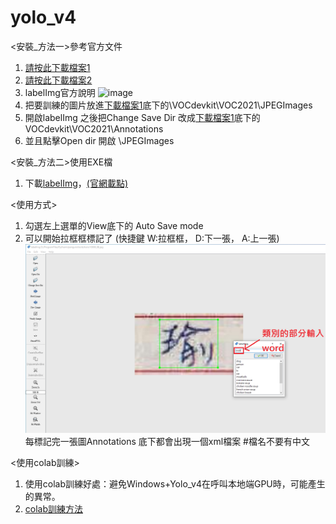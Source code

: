 # yolo_v4

<安裝_方法一>參考官方文件
1. [請按此下載檔案1](https://github.com/midnightla0710/Yolo_v4/blob/main/train.rar)
2. [請按此下載檔案2](https://github.com/tzutalin/labelImg)
3. labelImg官方說明
    ![image](https://github.com/midnightla0710/Yolo_v4/blob/main/Win%E6%88%96Win%2BAnaconda.png)
5. 把要訓練的圖片放進[下載檔案1](https://github.com/midnightla0710/Yolo_v4/blob/main/train.rar)底下的\VOCdevkit\VOC2021\JPEGImages
6. 開啟labelImg 之後把Change Save Dir 改成[下載檔案1](https://github.com/a13140120a/yolo_v4/blob/main/train.rar)底下的VOCdevkit\VOC2021\Annotations
7. 並且點擊Open dir 開啟 \JPEGImages

<安裝_方法二>使用EXE檔
1. 下載[labelImg](https://github.com/midnightla0710/Yolo_v4/blob/main/windows_v1.8.1.rar)，[(官網載點)](https://tzutalin.github.io/labelImg/)

<使用方式>
1. 勾選左上選單的View底下的 Auto Save mode
2. 可以開始拉框框標記了 (快捷鍵 W:拉框框， D:下一張， A:上一張)
    ![image](https://github.com/midnightla0710/Yolo_v4/blob/main/teach.PNG)
    每標記完一張圖Annotations 底下都會出現一個xml檔案  #檔名不要有中文

<使用colab訓練>
1.  使用colab訓練好處：避免Windows+Yolo_v4在呼叫本地端GPU時，可能產生的異常。
2.  [colab訓練方法](https://github.com/midnightla0710/Yolo_v4/blob/main/colab_yolov4.ipynb)
